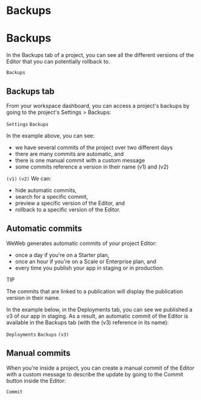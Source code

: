 # Backups ​


# Backups ​

In the Backups tab of a project, you can see all the different versions of the Editor that you can potentially rollback to.

`Backups`

## Backups tab ​

From your workspace dashboard, you can access a project's backups by going to the project's Settings > Backups:

`Settings`
`Backups`


In the example above, you can see:

- we have several commits of the project over two different days
- there are many commits are automatic, and
- there is one manual commit with a custom message
- some commits reference a version in their name (v1) and (v2)

`(v1)`
`(v2)`
We can:

- hide automatic commits,
- search for a specific commit,
- preview a specific version of the Editor, and
- rollback to a specific version of the Editor.


## Automatic commits ​

WeWeb generates automatic commits of your project Editor:

- once a day if you're on a Starter plan,
- once an hour if you're on a Scale or Enterprise plan, and
- every time you publish your app in staging or in production.

TIP

The commits that are linked to a publication will display the publication version in their name.

In the example below, in the Deployments tab, you can see we published a v3 of our app in staging. As a result, an automatic commit of the Editor is available in the Backups tab (with the (v3) reference in its name):

`Deployments`
`Backups`
`(v3)`



## Manual commits ​

When you're inside a project, you can create a manual commit of the Editor with a custom message to describe the update by going to the Commit button inside the Editor:

`Commit`


